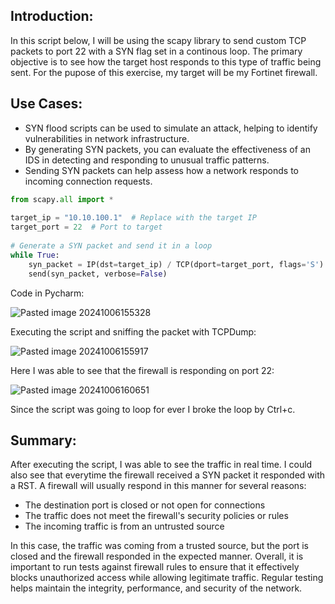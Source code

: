## Introduction:

In this script below, I will be using the scapy library to send custom TCP packets to port 22 with a SYN flag set in a continous loop. The primary objective is to see how the target host responds to this type of traffic being sent. For the pupose of this exercise, my target will be my Fortinet firewall. 

## Use Cases:

+ SYN flood scripts can be used to simulate an attack, helping to identify vulnerabilities in network infrastructure.
+ By generating SYN packets, you can evaluate the effectiveness of an IDS in detecting and responding to unusual traffic patterns.
+ Sending SYN packets can help assess how a network responds to incoming connection requests.


```python
from scapy.all import *  
  
target_ip = "10.10.100.1"  # Replace with the target IP  
target_port = 22  # Port to target  
  
# Generate a SYN packet and send it in a loop  
while True:  
    syn_packet = IP(dst=target_ip) / TCP(dport=target_port, flags='S')  
    send(syn_packet, verbose=False)
```

Code in Pycharm:

![Pasted image 20241006155328](https://github.com/user-attachments/assets/ecbc51c2-bf5b-417f-b98a-0c79320e7d12)

Executing the script and sniffing the packet with TCPDump:

![Pasted image 20241006155917](https://github.com/user-attachments/assets/48ce550e-f633-43fb-bff4-c176ccc8980c)

Here I was able to see that the firewall is responding on port 22:

![Pasted image 20241006160651](https://github.com/user-attachments/assets/f9579558-713c-4e83-845c-8e5ef8e3c085)

Since the script was going to loop for ever I broke the loop by Ctrl+c. 

## Summary:

After executing the script, I was able to see the traffic in real time. I could also see that everytime the firewall received a SYN packet it responded with a RST. A firewall will usually respond in this manner for several reasons:

+ The destination port is closed or not open for connections
+ The traffic does not meet the firewall's security policies or rules
+ The incoming traffic is from an untrusted source

In this case, the traffic was coming from a trusted source, but the port is closed and the firewall responded in the expected manner. Overall, it is important to run tests against firewall rules to ensure that it effectively blocks unauthorized access while allowing legitimate traffic. Regular testing helps maintain the integrity, performance, and security of the network.

